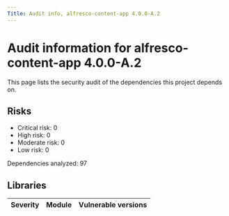 ```yaml
---
Title: Audit info, alfresco-content-app 4.0.0-A.2
---
```


# Audit information for alfresco-content-app 4.0.0-A.2

This page lists the security audit of the dependencies this project depends on.

## Risks

- Critical risk: 0
- High risk: 0
- Moderate risk: 0
- Low risk: 0

Dependencies analyzed: 97

## Libraries

| Severity | Module | Vulnerable versions |
| --- | --- | --- |

